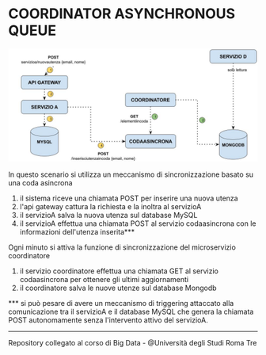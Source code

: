 # COORDINATOR ASYNCHRONOUS QUEUE

<div align="center">
  <img src="https://github.com/mariocuomo/polyglot-systems/blob/main/imgs/queue.jpg">
</div>


In questo scenario si utilizza un meccanismo di sincronizzazione basato su una coda asincrona

1. il sistema riceve una chiamata POST per inserire una nuova utenza
2. l'api gateway cattura la richiesta e la inoltra al servizioA
3. il servizioA salva la nuova utenza sul database MySQL
4. il servizioA effettua una chiamata POST al servizio codaasincrona con le informazioni dell'utenza inserita***


Ogni minuto si attiva la funzione di sincronizzazione del microservizio coordinatore
1. il servizio coordinatore effettua una chiamata GET al servizio codaasincrona per ottenere gli ultimi aggiornamenti
2. il coordinatore salva le nuove utenze sul database Mongodb

*** si può pesare di avere un meccanismo di triggering attaccato alla comunicazione tra il servizioA e il database MySQL che genera la chiamata POST autonomamente senza l'intervento attivo del servizioA.

---
Repository collegato al corso di Big Data - @Università degli Studi Roma Tre

